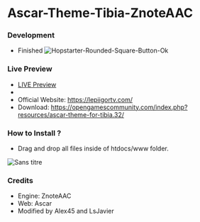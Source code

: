# Ascar-Theme-Tibia-ZnoteAAC

### Development
- Finished ![Hopstarter-Rounded-Square-Button-Ok](https://user-images.githubusercontent.com/89811188/133524779-24574036-77dd-4a81-b579-8c9c0a6db52e.png)

### Live Preview

- [LIVE Preview](https://lepiigortv.com/github_websites/ascar)
- 
- Official Website: https://lepiigortv.com/
- Download: https://opengamescommunity.com/index.php?resources/ascar-theme-for-tibia.32/

### How to Install ?

- Drag and drop all files inside of htdocs/www folder.



![Sans titre](https://user-images.githubusercontent.com/89811188/133524524-89a344d6-d911-4b7f-9e78-cb146a3dea32.png)

### Credits

- Engine: ZnoteAAC
- Web: Ascar
- Modified by Alex45 and LsJavier
